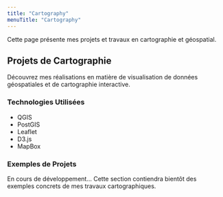 ```yaml
---
title: "Cartography"
menuTitle: "Cartography"
---
```


Cette page présente mes projets et travaux en cartographie et géospatial.

## Projets de Cartographie

Découvrez mes réalisations en matière de visualisation de données géospatiales et de cartographie interactive.

### Technologies Utilisées

- QGIS
- PostGIS
- Leaflet
- D3.js
- MapBox

### Exemples de Projets

En cours de développement... Cette section contiendra bientôt des exemples concrets de mes travaux cartographiques.
